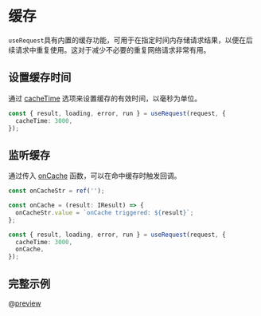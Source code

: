 # 缓存
`useRequest`具有内置的缓存功能，可用于在指定时间内存储请求结果，以便在后续请求中重复使用。这对于减少不必要的重复网络请求非常有用。

## 设置缓存时间
通过 [cacheTime](/api/index.md#cachetime) 选项来设置缓存的有效时间，以毫秒为单位。
```ts
const { result, loading, error, run } = useRequest(request, {
  cacheTime: 3000,
});
```

## 监听缓存
通过传入 [onCache](/api/index.md#oncache) 函数，可以在命中缓存时触发回调。
```ts
const onCacheStr = ref('');

const onCache = (result: IResult) => {
  onCacheStr.value = `onCache triggered: ${result}`;
};

const { result, loading, error, run } = useRequest(request, {
  cacheTime: 3000,
  onCache,
});
```

## 完整示例
@[preview](@/.vuepress/vue-previews/cache.vue)

